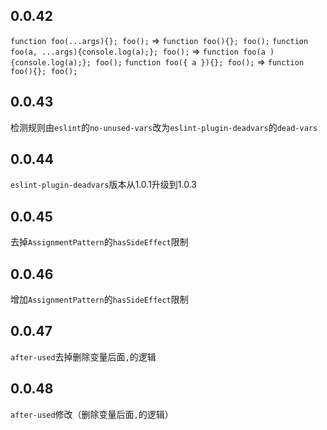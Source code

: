 ## 0.0.42
`function foo(...args){}; foo();` => `function foo(){}; foo();`
`function foo(a, ...args){console.log(a);}; foo();` => `function foo(a ){console.log(a);}; foo();`
`function foo({ a }){}; foo();` => `function foo(){}; foo();`

## 0.0.43
检测规则由`eslint`的`no-unused-vars`改为`eslint-plugin-deadvars`的`dead-vars`

## 0.0.44
`eslint-plugin-deadvars`版本从1.0.1升级到1.0.3

## 0.0.45
去掉`AssignmentPattern`的`hasSideEffect`限制

## 0.0.46
增加`AssignmentPattern`的`hasSideEffect`限制

## 0.0.47
`after-used`去掉删除变量后面`,`的逻辑

## 0.0.48
`after-used`修改（删除变量后面`,`的逻辑）